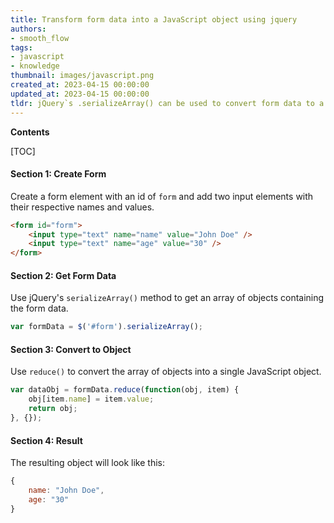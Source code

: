```yaml
---
title: Transform form data into a JavaScript object using jquery
authors:
- smooth_flow
tags:
- javascript
- knowledge
thumbnail: images/javascript.png
created_at: 2023-04-15 00:00:00
updated_at: 2023-04-15 00:00:00
tldr: jQuery`s .serializeArray() can be used to convert form data to a JavaScript object.
---
```


**Contents**

[TOC]

#### Section 1: Create Form

Create a form element with an id of `form` and add two input elements with their respective names and values.

```html
<form id="form">
    <input type="text" name="name" value="John Doe" />
    <input type="text" name="age" value="30" />
</form>
```

#### Section 2: Get Form Data

Use jQuery's `serializeArray()` method to get an array of objects containing the form data.

```js
var formData = $('#form').serializeArray();
```

#### Section 3: Convert to Object

Use `reduce()` to convert the array of objects into a single JavaScript object.

```js
var dataObj = formData.reduce(function(obj, item) {
    obj[item.name] = item.value;
    return obj;
}, {});
```

#### Section 4: Result

The resulting object will look like this:

```js
{
    name: "John Doe",
    age: "30"
}
```

